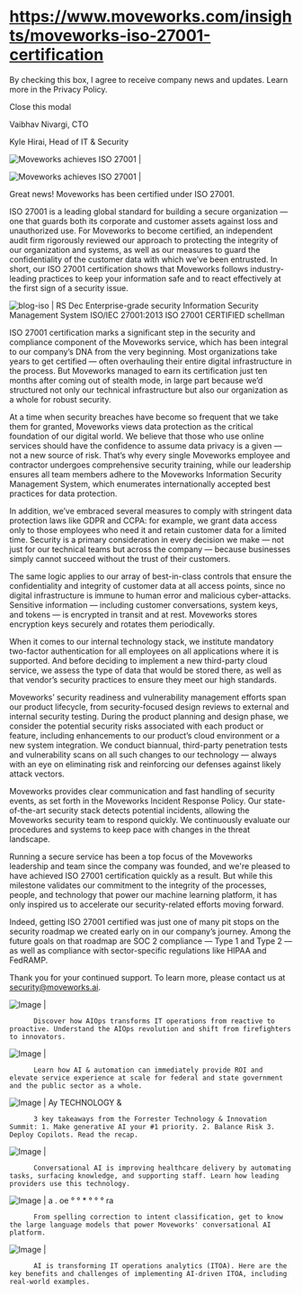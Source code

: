 # https://www.moveworks.com/insights/moveworks-iso-27001-certification

By checking this box, I agree to receive company news and updates. Learn more in the Privacy Policy.







  Close this modal
  



Vaibhav Nivargi, CTO



Kyle Hirai, Head of IT & Security


![Moveworks achieves ISO 27001 | ](https://www.moveworks.com/hubfs/11_MW_Blog_Feature_ISOcertification.png)

![Moveworks achieves ISO 27001 | ](https://www.moveworks.com/hubfs/11_MW_Blog_Feature_ISOcertification.png)

Great news! Moveworks has been certified under ISO 27001. 

ISO 27001 is a leading global standard for building a secure organization — one that guards both its corporate and customer assets against loss and unauthorized use. For Moveworks to become certified, an independent audit firm rigorously reviewed our approach to protecting the integrity of our organization and systems, as well as our measures to guard the confidentiality of the customer data with which we’ve been entrusted. In short, our ISO 27001 certification shows that Moveworks follows industry-leading practices to keep your information safe and to react effectively at the first sign of a security issue.



![blog-iso | RS Dec Enterprise-grade security Information Security Management System ISO/IEC 27001:2013 ISO 27001 CERTIFIED schellman](https://www.moveworks.com/hs-fs/hubfs/blog-iso.png)

ISO 27001 certification marks a significant step in the security and compliance component of the Moveworks service, which has been integral to our company’s DNA from the very beginning. Most organizations take years to get certified — often overhauling their entire digital infrastructure in the process. But Moveworks managed to earn its certification just ten months after coming out of stealth mode, in large part because we’d structured not only our technical infrastructure but also our organization as a whole for robust security. 

At a time when security breaches have become so frequent that we take them for granted, Moveworks views data protection as the critical foundation of our digital world. We believe that those who use online services should have the confidence to assume data privacy is a given — not a new source of risk. That’s why every single Moveworks employee and contractor undergoes comprehensive security training, while our leadership ensures all team members adhere to the Moveworks Information Security Management System, which enumerates internationally accepted best practices for data protection.

In addition, we’ve embraced several measures to comply with stringent data protection laws like GDPR and CCPA: for example, we grant data access only to those employees who need it and retain customer data for a limited time. Security is a primary consideration in every decision we make — not just for our technical teams but across the company — because businesses simply cannot succeed without the trust of their customers. 

The same logic applies to our array of best-in-class controls that ensure the confidentiality and integrity of customer data at all access points, since no digital infrastructure is immune to human error and malicious cyber-attacks. Sensitive information — including customer conversations, system keys, and tokens — is encrypted in transit and at rest. Moveworks stores encryption keys securely and rotates them periodically.

When it comes to our internal technology stack, we institute mandatory two-factor authentication for all employees on all applications where it is supported. And before deciding to implement a new third-party cloud service, we assess the type of data that would be stored there, as well as that vendor’s security practices to ensure they meet our high standards.

Moveworks’ security readiness and vulnerability management efforts span our product lifecycle, from security-focused design reviews to external and internal security testing. During the product planning and design phase, we consider the potential security risks associated with each product or feature, including enhancements to our product’s cloud environment or a new system integration. We conduct biannual, third-party penetration tests and vulnerability scans on all such changes to our technology — always with an eye on eliminating risk and reinforcing our defenses against likely attack vectors.

Moveworks provides clear communication and fast handling of security events, as set forth in the Moveworks Incident Response Policy. Our state-of-the-art security stack detects potential incidents, allowing the Moveworks security team to respond quickly. We continuously evaluate our procedures and systems to keep pace with changes in the threat landscape.

Running a secure service has been a top focus of the Moveworks leadership and team since the company was founded, and we're pleased to have achieved ISO 27001 certification quickly as a result. But while this milestone validates our commitment to the integrity of the processes, people, and technology that power our machine learning platform, it has only inspired us to accelerate our security-related efforts moving forward. 

Indeed, getting ISO 27001 certified was just one of many pit stops on the security roadmap we created early on in our company’s journey. Among the future goals on that roadmap are SOC 2 compliance — Type 1 and Type 2 — as well as compliance with sector-specific regulations like HIPAA and FedRAMP.

Thank you for your continued support. To learn more, please contact us at security@moveworks.ai.

![Image | ](https://www.moveworks.com/hs-fs/hubfs/AIOps-featured-image.png)


          Discover how AIOps transforms IT operations from reactive to proactive. Understand the AIOps revolution and shift from firefighters to innovators.
        

![Image | ](https://www.moveworks.com/hs-fs/hubfs/Public-Sector-Convo-AI.png)


          Learn how AI & automation can immediately provide ROI and elevate service experience at scale for federal and state government and the public sector as a whole.
        

![Image | Ay TECHNOLOGY &](https://www.moveworks.com/hs-fs/hubfs/Forrester%20T%26I%20%281%29.png)


          3 key takeaways from the Forrester Technology & Innovation Summit: 1. Make generative AI your #1 priority. 2. Balance Risk 3. Deploy Copilots. Read the recap.
        

![Image | ](https://www.moveworks.com/hs-fs/hubfs/healthcare-test.png)


          Conversational AI is improving healthcare delivery by automating tasks, surfacing knowledge, and supporting staff. Learn how leading providers use this technology.
        

![Image | a . oe ° ° * ° ° ° ra](https://www.moveworks.com/hs-fs/hubfs/Moveworks_LLM_Feature.png)


          From spelling correction to intent classification, get to know the large language models that power Moveworks' conversational AI platform.
        

![Image | ](https://www.moveworks.com/hs-fs/hubfs/ITOA_feature.png)


          AI is transforming IT operations analytics (ITOA). Here are the key benefits and challenges of implementing AI-driven ITOA, including real-world examples.
        

